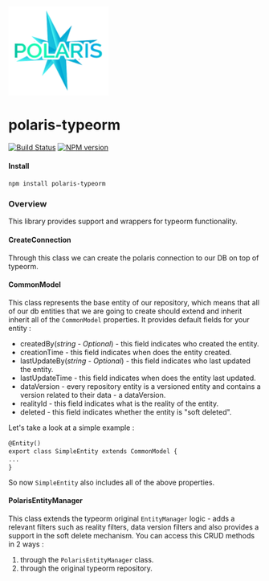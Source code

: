 ![Small Logo](static/img/polaris-logo.png)

# polaris-typeorm

[![Build Status](https://travis-ci.com/Enigmatis/polaris-typeorm.svg?branch=master)](https://travis-ci.com/Enigmatis/polaris-typeorm)
[![NPM version](https://img.shields.io/npm/v/@enigmatis/polaris-typeorm.svg?style=flat-square)](https://www.npmjs.com/package/@enigmatis/polaris-typeorm)

#### Install

```
npm install polaris-typeorm
```

### Overview

This library provides support and wrappers for typeorm functionality.

#### CreateConnection

Through this class we can create the polaris connection to our DB on top of typeorm.

#### CommonModel

This class represents the base entity of our repository, which means that all of our db entities
that we are going to create should extend and inherit inherit all of the `CommonModel` properties.
It provides default fields for your entity :

-   createdBy(_string - Optional_) - this field indicates who created the entity.
-   creationTime - this field indicates when does the entity created.
-   lastUpdateBy(_string - Optional_) - this field indicates who last updated the entity.
-   lastUpdateTime - this field indicates when does the entity last updated.
-   dataVersion - every repository entity is a versioned entity and contains a version related to their data - a dataVersion.
-   realityId - this field indicates what is the reality of the entity.
-   deleted - this field indicates whether the entity is "soft deleted".

Let's take a look at a simple example :

```
@Entity()
export class SimpleEntity extends CommonModel {
...
}
```

So now `SimpleEntity` also includes all of the above properties.

#### PolarisEntityManager

This class extends the typeorm original `EntityManager` logic - adds a relevant filters such as reality filters,
data version filters and also provides a support in the soft delete mechanism.
You can access this CRUD methods in 2 ways :

1. through the `PolarisEntityManager` class.
2. through the original typeorm repository.
